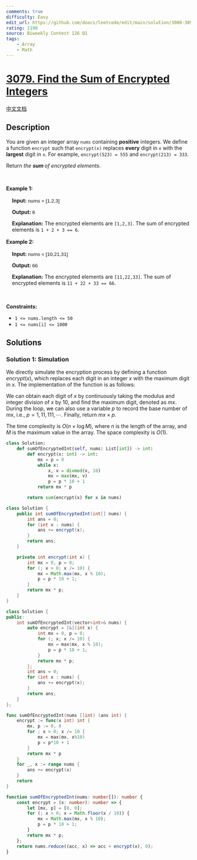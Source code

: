 ```yaml
---
comments: true
difficulty: Easy
edit_url: https://github.com/doocs/leetcode/edit/main/solution/3000-3099/3079.Find%20the%20Sum%20of%20Encrypted%20Integers/README_EN.md
rating: 1190
source: Biweekly Contest 126 Q1
tags:
    - Array
    - Math
---
```


<!-- problem:start -->

# [3079. Find the Sum of Encrypted Integers](https://leetcode.com/problems/find-the-sum-of-encrypted-integers)

[中文文档](/solution/3000-3099/3079.Find%20the%20Sum%20of%20Encrypted%20Integers/README.md)

## Description

<!-- description:start -->

<p>You are given an integer array <code>nums</code> containing <strong>positive</strong> integers. We define a function <code>encrypt</code> such that <code>encrypt(x)</code> replaces <strong>every</strong> digit in <code>x</code> with the <strong>largest</strong> digit in <code>x</code>. For example, <code>encrypt(523) = 555</code> and <code>encrypt(213) = 333</code>.</p>

<p>Return <em>the <strong>sum </strong>of encrypted elements</em>.</p>

<p>&nbsp;</p>
<p><strong class="example">Example 1:</strong></p>

<div class="example-block" style="border-color: var(--border-tertiary); border-left-width: 2px; color: var(--text-secondary); font-size: .875rem; margin-bottom: 1rem; margin-top: 1rem; overflow: visible; padding-left: 1rem;">
<p><strong>Input: </strong><span class="example-io" style="font-family: Menlo,sans-serif; font-size: 0.85rem;">nums = [1,2,3]</span></p>

<p><strong>Output: </strong><span class="example-io" style="font-family: Menlo,sans-serif; font-size: 0.85rem;">6</span></p>

<p><strong>Explanation:</strong> The encrypted elements are&nbsp;<code>[1,2,3]</code>. The sum of encrypted elements is <code>1 + 2 + 3 == 6</code>.</p>
</div>

<p><strong class="example">Example 2:</strong></p>

<div class="example-block" style="border-color: var(--border-tertiary); border-left-width: 2px; color: var(--text-secondary); font-size: .875rem; margin-bottom: 1rem; margin-top: 1rem; overflow: visible; padding-left: 1rem;">
<p><strong>Input: </strong><span class="example-io" style="font-family: Menlo,sans-serif; font-size: 0.85rem;">nums = [10,21,31]</span></p>

<p><strong>Output: </strong><span class="example-io" style="font-family: Menlo,sans-serif; font-size: 0.85rem;">66</span></p>

<p><strong>Explanation:</strong> The encrypted elements are <code>[11,22,33]</code>. The sum of encrypted elements is <code>11 + 22 + 33 == 66</code>.</p>
</div>

<p>&nbsp;</p>
<p><strong>Constraints:</strong></p>

<ul>
	<li><code>1 &lt;= nums.length &lt;= 50</code></li>
	<li><code>1 &lt;= nums[i] &lt;= 1000</code></li>
</ul>

<!-- description:end -->

## Solutions

<!-- solution:start -->

### Solution 1: Simulation

We directly simulate the encryption process by defining a function $encrypt(x)$, which replaces each digit in an integer $x$ with the maximum digit in $x$. The implementation of the function is as follows:

We can obtain each digit of $x$ by continuously taking the modulus and integer division of $x$ by $10$, and find the maximum digit, denoted as $mx$. During the loop, we can also use a variable $p$ to record the base number of $mx$, i.e., $p = 1, 11, 111, \cdots$. Finally, return $mx \times p$.

The time complexity is $O(n \times \log M)$, where $n$ is the length of the array, and $M$ is the maximum value in the array. The space complexity is $O(1)$.

<!-- tabs:start -->

```python
class Solution:
    def sumOfEncryptedInt(self, nums: List[int]) -> int:
        def encrypt(x: int) -> int:
            mx = p = 0
            while x:
                x, v = divmod(x, 10)
                mx = max(mx, v)
                p = p * 10 + 1
            return mx * p

        return sum(encrypt(x) for x in nums)
```

```java
class Solution {
    public int sumOfEncryptedInt(int[] nums) {
        int ans = 0;
        for (int x : nums) {
            ans += encrypt(x);
        }
        return ans;
    }

    private int encrypt(int x) {
        int mx = 0, p = 0;
        for (; x > 0; x /= 10) {
            mx = Math.max(mx, x % 10);
            p = p * 10 + 1;
        }
        return mx * p;
    }
}
```

```cpp
class Solution {
public:
    int sumOfEncryptedInt(vector<int>& nums) {
        auto encrypt = [&](int x) {
            int mx = 0, p = 0;
            for (; x; x /= 10) {
                mx = max(mx, x % 10);
                p = p * 10 + 1;
            }
            return mx * p;
        };
        int ans = 0;
        for (int x : nums) {
            ans += encrypt(x);
        }
        return ans;
    }
};
```

```go
func sumOfEncryptedInt(nums []int) (ans int) {
	encrypt := func(x int) int {
		mx, p := 0, 0
		for ; x > 0; x /= 10 {
			mx = max(mx, x%10)
			p = p*10 + 1
		}
		return mx * p
	}
	for _, x := range nums {
		ans += encrypt(x)
	}
	return
}
```

```ts
function sumOfEncryptedInt(nums: number[]): number {
    const encrypt = (x: number): number => {
        let [mx, p] = [0, 0];
        for (; x > 0; x = Math.floor(x / 10)) {
            mx = Math.max(mx, x % 10);
            p = p * 10 + 1;
        }
        return mx * p;
    };
    return nums.reduce((acc, x) => acc + encrypt(x), 0);
}
```

<!-- tabs:end -->

<!-- solution:end -->

<!-- problem:end -->
